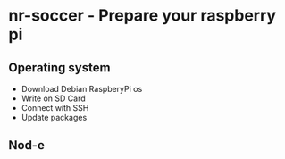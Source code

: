 # nr-soccer - Prepare your raspberry pi

## Operating system
- Download Debian RaspberyPi os
- Write on SD Card
- Connect with SSH
- Update packages


## Nod-e
